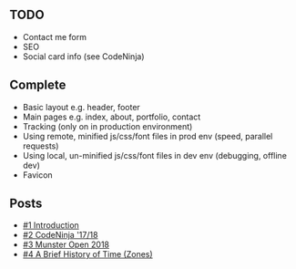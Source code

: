 ## TODO

- Contact me form
- SEO
- Social card info (see CodeNinja)

## Complete

- Basic layout e.g. header, footer
- Main pages e.g. index, about, portfolio, contact
- Tracking (only on in production environment)
- Using remote, minified js/css/font files in prod env (speed, parallel requests)
- Using local, un-minified js/css/font files in dev env (debugging, offline dev)
- Favicon

## Posts

- [#1 Introduction](https://cillianmyles.github.io/blog/2018/01/28/introduction.html)
- [#2 CodeNinja '17/18](https://cillianmyles.github.io/blog/2018/04/19/codeninja.html)
- [#3 Munster Open 2018](https://cillianmyles.github.io/blog/2018/04/26/munster-open.html)
- [#4 A Brief History of Time (Zones)](https://cillianmyles.github.io/blog/2018/09/27/a-brief-history-of-time-zones.html)
